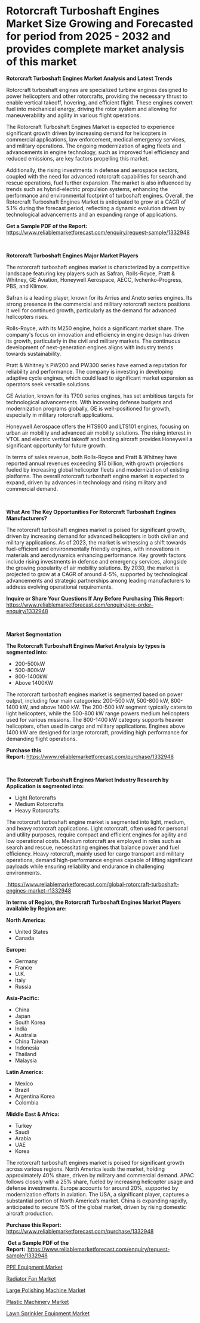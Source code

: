 <p><h1>Rotorcraft Turboshaft Engines Market Size Growing and Forecasted for period from 2025 - 2032 and provides complete market analysis of this market</h1></p><p><strong>Rotorcraft Turboshaft Engines Market Analysis and Latest Trends</strong></p>
<p><p>Rotorcraft turboshaft engines are specialized turbine engines designed to power helicopters and other rotorcrafts, providing the necessary thrust to enable vertical takeoff, hovering, and efficient flight. These engines convert fuel into mechanical energy, driving the rotor system and allowing for maneuverability and agility in various flight operations.</p><p>The Rotorcraft Turboshaft Engines Market is expected to experience significant growth driven by increasing demand for helicopters in commercial applications, law enforcement, medical emergency services, and military operations. The ongoing modernization of aging fleets and advancements in engine technology, such as improved fuel efficiency and reduced emissions, are key factors propelling this market.</p><p>Additionally, the rising investments in defense and aerospace sectors, coupled with the need for advanced rotorcraft capabilities for search and rescue operations, fuel further expansion. The market is also influenced by trends such as hybrid-electric propulsion systems, enhancing the performance and environmental footprint of turboshaft engines. Overall, the Rotorcraft Turboshaft Engines Market is anticipated to grow at a CAGR of 5.1% during the forecast period, reflecting a dynamic evolution driven by technological advancements and an expanding range of applications.</p></p>
<p><strong>Get a Sample PDF of the Report:&nbsp;</strong> <a href="https://www.reliablemarketforecast.com/enquiry/request-sample/1332948?utm_campaign=3519&utm_medium=2&utm_source=Github&utm_content=ia&utm_term=24032025&utm_id=rotorcraft-turboshaft-engines">https://www.reliablemarketforecast.com/enquiry/request-sample/1332948</a></p>
<p>&nbsp;</p>
<p><strong>Rotorcraft Turboshaft Engines Major Market Players</strong></p>
<p><p>The rotorcraft turboshaft engines market is characterized by a competitive landscape featuring key players such as Safran, Rolls-Royce, Pratt & Whitney, GE Aviation, Honeywell Aerospace, AECC, Ivchenko-Progress, PBS, and Klimov. </p><p>Safran is a leading player, known for its Arrius and Aneto series engines. Its strong presence in the commercial and military rotorcraft sectors positions it well for continued growth, particularly as the demand for advanced helicopters rises.</p><p>Rolls-Royce, with its M250 engine, holds a significant market share. The company's focus on innovation and efficiency in engine design has driven its growth, particularly in the civil and military markets. The continuous development of next-generation engines aligns with industry trends towards sustainability.</p><p>Pratt & Whitney's PW200 and PW300 series have earned a reputation for reliability and performance. The company is investing in developing adaptive cycle engines, which could lead to significant market expansion as operators seek versatile solutions.</p><p>GE Aviation, known for its T700 series engines, has set ambitious targets for technological advancements. With increasing defense budgets and modernization programs globally, GE is well-positioned for growth, especially in military rotorcraft applications.</p><p>Honeywell Aerospace offers the HTS900 and LTS101 engines, focusing on urban air mobility and advanced air mobility solutions. The rising interest in VTOL and electric vertical takeoff and landing aircraft provides Honeywell a significant opportunity for future growth.</p><p>In terms of sales revenue, both Rolls-Royce and Pratt & Whitney have reported annual revenues exceeding $15 billion, with growth projections fueled by increasing global helicopter fleets and modernization of existing platforms. The overall rotorcraft turboshaft engine market is expected to expand, driven by advances in technology and rising military and commercial demand.</p></p>
<p>&nbsp;</p>
<p><strong>What Are The Key Opportunities For Rotorcraft Turboshaft Engines Manufacturers?</strong></p>
<p><p>The rotorcraft turboshaft engines market is poised for significant growth, driven by increasing demand for advanced helicopters in both civilian and military applications. As of 2023, the market is witnessing a shift towards fuel-efficient and environmentally friendly engines, with innovations in materials and aerodynamics enhancing performance. Key growth factors include rising investments in defense and emergency services, alongside the growing popularity of air mobility solutions. By 2030, the market is projected to grow at a CAGR of around 4-5%, supported by technological advancements and strategic partnerships among leading manufacturers to address evolving operational requirements.</p></p>
<p><strong>Inquire or Share Your Questions If Any Before Purchasing This Report:</strong> <a href="https://www.reliablemarketforecast.com/enquiry/pre-order-enquiry/1332948?utm_campaign=3519&utm_medium=2&utm_source=Github&utm_content=ia&utm_term=24032025&utm_id=rotorcraft-turboshaft-engines">https://www.reliablemarketforecast.com/enquiry/pre-order-enquiry/1332948</a></p>
<p>&nbsp;</p>
<p><strong>Market Segmentation</strong></p>
<p><strong>The Rotorcraft Turboshaft Engines Market Analysis by types is segmented into:</strong></p>
<p><ul><li>200-500kW</li><li>500-800kW</li><li>800-1400kW</li><li>Above 1400KW</li></ul></p>
<p><p>The rotorcraft turboshaft engines market is segmented based on power output, including four main categories: 200-500 kW, 500-800 kW, 800-1400 kW, and above 1400 kW. The 200-500 kW segment typically caters to light helicopters, while the 500-800 kW range powers medium helicopters used for various missions. The 800-1400 kW category supports heavier helicopters, often used in cargo and military applications. Engines above 1400 kW are designed for large rotorcraft, providing high performance for demanding flight operations.</p></p>
<p><strong>Purchase this Report:&nbsp;</strong><a href="https://www.reliablemarketforecast.com/purchase/1332948?utm_campaign=3519&utm_medium=2&utm_source=Github&utm_content=ia&utm_term=24032025&utm_id=rotorcraft-turboshaft-engines">https://www.reliablemarketforecast.com/purchase/1332948</a></p>
<p>&nbsp;</p>
<p><strong>The Rotorcraft Turboshaft Engines Market Industry Research by Application is segmented into:</strong></p>
<p><ul><li>Light Rotorcrafts</li><li>Medium Rotorcrafts</li><li>Heavy Rotorcrafts</li></ul></p>
<p><p>The rotorcraft turboshaft engine market is segmented into light, medium, and heavy rotorcraft applications. Light rotorcraft, often used for personal and utility purposes, require compact and efficient engines for agility and low operational costs. Medium rotorcraft are employed in roles such as search and rescue, necessitating engines that balance power and fuel efficiency. Heavy rotorcraft, mainly used for cargo transport and military operations, demand high-performance engines capable of lifting significant payloads while ensuring reliability and endurance in challenging environments.</p></p>
<p><a href="https://www.reliablemarketforecast.com/global-rotorcraft-turboshaft-engines-market-r1332948?utm_campaign=3519&utm_medium=2&utm_source=Github&utm_content=ia&utm_term=24032025&utm_id=rotorcraft-turboshaft-engines">&nbsp;https://www.reliablemarketforecast.com/global-rotorcraft-turboshaft-engines-market-r1332948</a></p>
<p><strong>In terms of Region, the Rotorcraft Turboshaft Engines Market Players available by Region are:</strong></p>
<p>
    <p> <strong> North America: </strong>
        <ul>
            <li>United States</li>
            <li>Canada</li>
        </ul>
        </p> 
    <p> <strong> Europe: </strong>
        <ul>
            <li>Germany</li>
            <li>France</li>
            <li>U.K.</li>
            <li>Italy</li>
            <li>Russia</li>
        </ul>
        </p> 
    <p> <strong> Asia-Pacific: </strong>
        <ul>
            <li>China</li>
            <li>Japan</li>
            <li>South Korea</li>
            <li>India</li>
            <li>Australia</li>
            <li>China Taiwan</li>
            <li>Indonesia</li>
            <li>Thailand</li>
            <li>Malaysia</li>
        </ul>
        </p> 
    <p> <strong> Latin America: </strong>
        <ul>
            <li>Mexico</li>
            <li>Brazil</li>
            <li>Argentina Korea</li>
            <li>Colombia</li>
        </ul>
        </p> 
    <p> <strong> Middle East & Africa: </strong>
        <ul>
            <li>Turkey</li>
            <li>Saudi</li>
            <li>Arabia</li>
            <li>UAE</li>
            <li>Korea</li>
        </ul>
    </p>
    </p>
<p><p>The rotorcraft turboshaft engines market is poised for significant growth across various regions. North America leads the market, holding approximately 40% share, driven by military and commercial demand. APAC follows closely with a 25% share, fueled by increasing helicopter usage and defense investments. Europe accounts for around 20%, supported by modernization efforts in aviation. The USA, a significant player, captures a substantial portion of North America’s market. China is expanding rapidly, anticipated to secure 15% of the global market, driven by rising domestic aircraft production.</p></p>
<p><strong>Purchase this Report: </strong><a href="https://www.reliablemarketforecast.com/purchase/1332948?utm_campaign=3519&utm_medium=2&utm_source=Github&utm_content=ia&utm_term=24032025&utm_id=rotorcraft-turboshaft-engines">https://www.reliablemarketforecast.com/purchase/1332948</a></p>
<p>&nbsp;<strong>Get a Sample PDF of the Report:&nbsp;&nbsp;</strong><a href="https://www.reliablemarketforecast.com/enquiry/request-sample/1332948?utm_campaign=3519&utm_medium=2&utm_source=Github&utm_content=ia&utm_term=24032025&utm_id=rotorcraft-turboshaft-engines">https://www.reliablemarketforecast.com/enquiry/request-sample/1332948</a></p>
<p><strong></strong></p>
<p><p><a href="https://www.linkedin.com/pulse/in-depth-analysis-ppe-equipment-market-size-share-forecast-sa2xf?utm_campaign=3519&utm_medium=2&utm_source=Github&utm_content=ia&utm_term=24032025&utm_id=rotorcraft-turboshaft-engines">PPE Equipment Market</a></p><p><a href="https://www.linkedin.com/pulse/acomprehensive-analysis-onthe-sizedynamicsand-expected-xcaff?utm_campaign=3519&utm_medium=2&utm_source=Github&utm_content=ia&utm_term=24032025&utm_id=rotorcraft-turboshaft-engines">Radiator Fan Market</a></p><p><a href="https://www.linkedin.com/pulse/large-polishing-machine-market-expected-see-strong-growth-turaf?utm_campaign=3519&utm_medium=2&utm_source=Github&utm_content=ia&utm_term=24032025&utm_id=rotorcraft-turboshaft-engines">Large Polishing Machine Market</a></p><p><a href="https://www.linkedin.com/pulse/plastic-machinery-market-innovations-trends-comprehensive-my3df?utm_campaign=3519&utm_medium=2&utm_source=Github&utm_content=ia&utm_term=24032025&utm_id=rotorcraft-turboshaft-engines">Plastic Machinery Market</a></p><p><a href="https://www.linkedin.com/pulse/detailed-examination-lawn-sprinkler-equipment-market-ssnlf?utm_campaign=3519&utm_medium=2&utm_source=Github&utm_content=ia&utm_term=24032025&utm_id=rotorcraft-turboshaft-engines">Lawn Sprinkler Equipment Market</a></p></p>